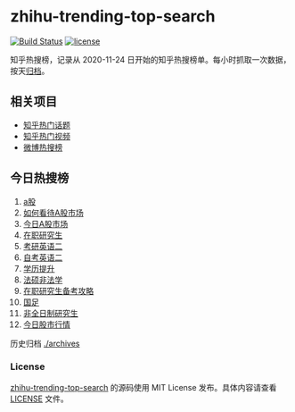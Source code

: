 # zhihu-trending-top-search

[![Build Status](https://github.com/justjavac/zhihu-trending-top-search/workflows/ci/badge.svg?branch=main)](https://github.com/justjavac/zhihu-trending-top-search/actions)
[![license](https://img.shields.io/github/license/justjavac/zhihu-trending-top-search)](https://github.com/justjavac/zhihu-trending-top-search/blob/main/LICENSE)

知乎热搜榜，记录从 2020-11-24
日开始的知乎热搜榜单。每小时抓取一次数据，按天[归档](./archives)。

## 相关项目

- [知乎热门话题](https://github.com/justjavac/zhihu-trending-hot-questions)
- [知乎热门视频](https://github.com/justjavac/zhihu-trending-hot-video)
- [微博热搜榜](https://github.com/justjavac/weibo-trending-hot-search)

## 今日热搜榜

<!-- BEGIN -->
<!-- 最后更新时间 Fri Jan 19 2024 18:06:13 GMT+0800 (China Standard Time) -->

1. [a股](https://www.zhihu.com/search?q=a股)
1. [如何看待A股市场](https://www.zhihu.com/search?q=如何看待A股市场)
1. [今日A股市场](https://www.zhihu.com/search?q=今日A股市场)
1. [在职研究生](https://www.zhihu.com/search?q=在职研究生)
1. [考研英语二](https://www.zhihu.com/search?q=考研英语二)
1. [自考英语二](https://www.zhihu.com/search?q=自考英语二)
1. [学历提升](https://www.zhihu.com/search?q=学历提升)
1. [法硕非法学](https://www.zhihu.com/search?q=法硕非法学)
1. [在职研究生备考攻略](https://www.zhihu.com/search?q=在职研究生备考攻略)
1. [国足](https://www.zhihu.com/search?q=国足)
1. [非全日制研究生](https://www.zhihu.com/search?q=非全日制研究生)
1. [今日股市行情](https://www.zhihu.com/search?q=今日股市行情)

<!-- END -->

历史归档 [./archives](./archives)

### License

[zhihu-trending-top-search](https://github.com/justjavac/zhihu-trending-top-search)
的源码使用 MIT License 发布。具体内容请查看 [LICENSE](./LICENSE) 文件。
